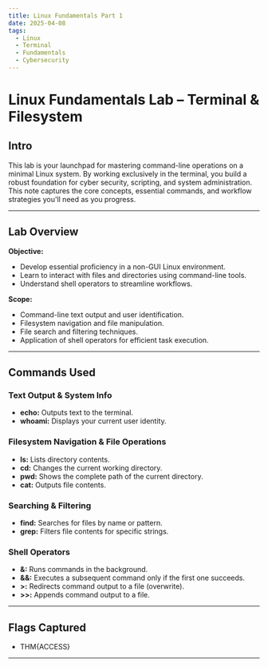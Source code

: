 ```yaml
---
title: Linux Fundamentals Part 1
date: 2025-04-08
tags:
  - Linux
  - Terminal
  - Fundamentals
  - Cybersecurity
---
```


# Linux Fundamentals Lab – Terminal & Filesystem

## Intro
This lab is your launchpad for mastering command-line operations on a minimal Linux system. By working exclusively in the terminal, you build a robust foundation for cyber security, scripting, and system administration. This note captures the core concepts, essential commands, and workflow strategies you'll need as you progress.

---

## Lab Overview
**Objective:**  
- Develop essential proficiency in a non-GUI Linux environment.  
- Learn to interact with files and directories using command-line tools.  
- Understand shell operators to streamline workflows.  

**Scope:**  
- Command-line text output and user identification.  
- Filesystem navigation and file manipulation.  
- File search and filtering techniques.  
- Application of shell operators for efficient task execution.  

---

## Commands Used
### Text Output & System Info
- **echo:** Outputs text to the terminal.
- **whoami:** Displays your current user identity.

### Filesystem Navigation & File Operations
- **ls:** Lists directory contents.
- **cd:** Changes the current working directory.
- **pwd:** Shows the complete path of the current directory.
- **cat:** Outputs file contents.

### Searching & Filtering
- **find:** Searches for files by name or pattern.
- **grep:** Filters file contents for specific strings.

### Shell Operators
- **&:** Runs commands in the background.
- **&&:** Executes a subsequent command only if the first one succeeds.
- **>:** Redirects command output to a file (overwrite).
- **>>:** Appends command output to a file.

---

## Flags Captured
- THM{ACCESS}

---
